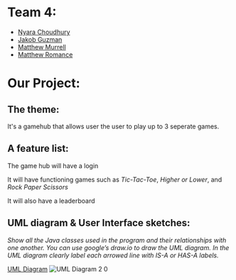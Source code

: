 # Team 4:
- [Nyara Choudhury](https://github.com/nyarac)
- [Jakob Guzman](https://github.com/guzmjo)
- [Matthew Murrell](https://github.com/murrmc)
- [Matthew Romance](https://github.com/romamc62)

# Our Project:
## The theme: 

It's a gamehub that allows user the user to play up to 3 seperate games.

## A feature list: 

The game hub will have a login

It will have functioning games such as *Tic-Tac-Toe*, *Higher or Lower*, and *Rock Paper Scissors*

It will also have a leaderboard
## UML diagram & User Interface sketches:
*Show all the Java classes used in the program and their relationships with one another. You can use google’s draw.io to draw the UML diagram. In the UML diagram clearly label each arrowed line with IS-A or HAS-A labels.*

[UML Diagram](https://app.diagrams.net/#G19qYUSJMFpEPtuDP4WAGUdv4B_AoqjmOC)
![UML Diagram 2 0](https://user-images.githubusercontent.com/116584585/203131668-c977a540-645c-4f4b-af3d-7ed9cac81ea2.png)
